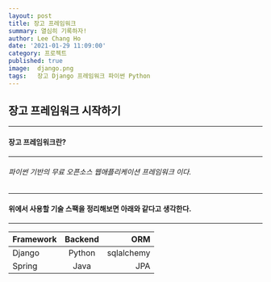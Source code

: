```yaml
---
layout: post
title: 장고 프레임워크
summary: 열심히 기록하자!
author: Lee Chang Ho
date: '2021-01-29 11:09:00'
category: 프로젝트
published: true
image:  django.png
tags:   장고 Django 프레임워크 파이썬 Python
---
```


## 장고 프레임워크 시작하기

---
#### 장고 프레임워크란?
---
###### 파이썬 기반의 무료 오픈소스 웹애플리케이션 프레임워크 이다.

---
#### 위에서 사용할 기술 스팩을 정리해보면 아래와 같다고 생각한다.
---
Framework | Backend | ORM 
---|:---:|---:
Django | Python | sqlalchemy
Spring| Java | JPA

<!--stackedit_data:
eyJoaXN0b3J5IjpbMTM5NDU1NjQ4MSwxMTc0MTc2NDAsLTIxND
Y1ODI3ODQsLTYzODEzMDQxN119
-->